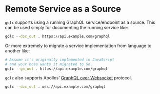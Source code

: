 # Remote Service as a Source

`gqlc` supports using a running GraphQL service/endpoint as a source. This can be
used simply for documenting the running service like:
```bash
gqlc --doc_out . https://api.example.com/graphql
```

Or more extremely to migrate a service implementation from language to another like:
```bash
# Assume it's originally implemented in JavaScript
# and your boss wants it migrated to Go.
gqlc --go_out . https://api.example.com/graphql
```

`gqlc` also supports Apollos' [GraphQL over Websocket](https://github.com/apollographql/subscriptions-transport-ws/blob/master/PROTOCOL.md) protocol.

```bash
gqlc --doc_out . wss://api.example.com/graphql
```
